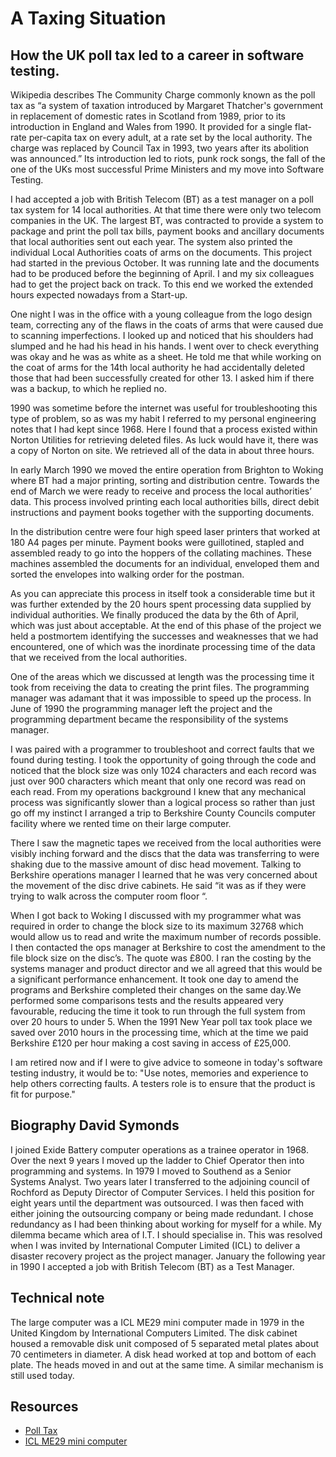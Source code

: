 # A Taxing Situation

## How the UK poll tax led to a career in software testing.

Wikipedia describes The Community Charge commonly known as the poll tax as “a system of taxation introduced by Margaret Thatcher's government in replacement of domestic rates in Scotland from 1989, prior to its introduction in England and Wales from 1990. It provided for a single flat-rate per-capita tax on every adult, at a rate set by the local authority. The charge was replaced by Council Tax in 1993, two years after its abolition was announced.”  Its introduction led to riots, punk rock songs, the fall of the one of the UKs most successful Prime Ministers and my move into Software Testing.

I had accepted a job with British Telecom (BT) as a test manager on a poll tax system for 14 local authorities. At that time there were only two telecom companies in the UK. The largest BT, was contracted to provide a system to package and print the poll tax bills, payment books and ancillary documents that local authorities sent out each year. The system also printed the individual Local Authorities coats of arms on the documents. This project had started in the previous October. It was running late and the documents had to be produced before the beginning of April. I and my six colleagues had to get the project back on track. To this end we worked the extended hours expected nowadays from a Start-up.  

One night I was in the office with a young colleague from the logo design team, correcting any of the flaws in the coats of arms that were caused due to scanning imperfections. I looked up and noticed that his shoulders had slumped and he had his head in his hands. I went over to check everything was okay and he was as white as a sheet. He told me that while working on the coat of arms for the 14th local authority he had accidentally deleted those that had been successfully created for other 13. I asked him if there was a backup, to which he replied no. 

1990 was sometime before the internet was useful for troubleshooting this type of problem, so as was my habit I referred to my personal engineering notes that I had kept since 1968. Here I found that a process existed within Norton Utilities for retrieving deleted files. As luck would have it, there was a copy of Norton on site. We retrieved all of the data in about three hours.

In early March 1990 we moved the entire operation from Brighton to Woking where BT had a major printing, sorting and distribution centre. Towards the end of March we were ready to receive and process the local authorities’ data. This process involved printing each local authorities bills, direct debit instructions and payment books together with the supporting documents.

In the distribution centre were four high speed laser printers that worked at 180 A4 pages per minute. Payment books were guillotined, stapled and assembled ready to go into the hoppers of the collating machines. These machines assembled the documents for an individual, enveloped them and sorted the envelopes into walking order for the postman. 

As you can appreciate this process in itself took a considerable time but it was further extended by the 20 hours spent processing data supplied by individual authorities. We finally produced the data by the 6th of April, which was just about acceptable. At the end of this phase of the project we held a postmortem identifying the successes and weaknesses that we had encountered, one of which was the inordinate processing time of the data that we received from the local authorities.

One of the areas which we discussed at length was the processing time it took from receiving the data to creating the print files. The programming manager was adamant that it was impossible to speed up the process. In June of 1990 the programming manager left the project and the programming department became the responsibility of the systems manager. 

I was paired with a programmer to troubleshoot and correct faults that we found during testing. I took the opportunity of going through the code and noticed that the block size was only 1024 characters and each record was just over 900 characters which meant that only one record was read on each read. From my operations background I knew that any mechanical process was significantly slower than a logical process so rather than just go off my instinct I arranged a trip to Berkshire County Councils computer facility where we rented time on their large computer. 

There I saw the magnetic tapes we received from the local authorities were visibly inching forward and the discs that the data was transferring to were shaking due to the massive amount of disc head movement. Talking to Berkshire operations manager I learned that he was very concerned about the movement of the disc drive cabinets. He said “it was as if they were trying to walk across the computer room floor “. 

When I got back to Woking I discussed with my programmer what was required in order to change the block size to its maximum 32768 which would allow us to read and write the maximum number of records possible. I then contacted the ops manager at Berkshire to cost the amendment to the file block size on the disc’s. The quote was £800. I ran the costing by the systems manager and product director and we all agreed that this would be a significant performance enhancement. It took one day to amend the programs and Berkshire completed their changes on the same day.We performed some comparisons tests and the results appeared very favourable, reducing the time it took to run through the full system from over 20 hours to under 5. When the 1991 New Year poll tax took place we saved over 2010 hours in the processing time, which at the time we paid Berkshire £120 per hour making a cost saving in access of £25,000.

I am retired now and if I were to give advice to someone in today's software testing industry, it would be to: "Use notes, memories and experience  to help others correcting faults. A testers role is to ensure that  the product is  fit for purpose."

## Biography David Symonds
I joined Exide Battery computer operations as a trainee operator in 1968. Over the next 9 years I moved up the ladder to Chief Operator then into programming and systems. In 1979 I moved to Southend as a Senior Systems Analyst. Two years later I transferred to the adjoining council of Rochford as Deputy Director of Computer Services. I held this position for eight years until the department was outsourced. I was then faced with either joining the outsourcing company or being made redundant. I chose redundancy as I had been thinking about working for myself for a while. My dilemma became which area of I.T. I should specialise in. This was resolved when I was invited by International Computer Limited (ICL) to deliver a disaster recovery project as the project manager. January the following year in 1990 I accepted a job with British Telecom (BT) as a Test Manager. 

## Technical note
The large computer was a ICL ME29 mini computer made in 1979 in the United Kingdom by International Computers Limited. The disk cabinet housed a removable disk unit composed of 5 separated metal plates about 70 centimeters in diameter. A disk head worked at top and bottom of each plate. The heads moved in and out at the same time. A similar mechanism is still used today.

## Resources
- [ Poll Tax ](https://en.wikipedia.org/wiki/Poll_tax_(Great_Britain))
- [ ICL ME29 mini computer ](http://www.computermuseum.org.uk/machines/icl_me29.html)

